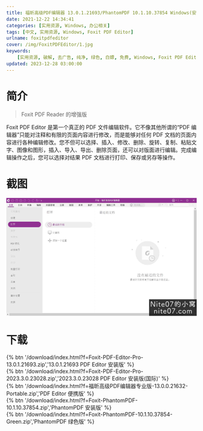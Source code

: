 ```yaml
---
title: 福昕高级PDF编辑器 13.0.1.21693/PhantomPDF 10.1.10.37854 Windows(安装/便携)学习版
date: 2021-12-22 14:34:41
categories: [实用资源, Windows, 办公相关]
tags: [中文, 实用资源, Windows, Foxit PDF Editor]
urlname: foxitpdfeditor
cover: /img/FoxitPDFEditor/1.jpg
keywords:
    [实用资源, 破解, 去广告, 纯净, 绿色, 白嫖, 免费, Windows, Foxit PDF Editor]
updated: 2023-12-28 03:00:00
---
```


# 简介

> Foxit PDF Reader 的增强版

Foxit PDF Editor 是第一个真正的 PDF 文件编辑软件。它不像其他所谓的“PDF 编辑器”只能对注释和有限的页面内容进行修改，而是能够对任何 PDF 文档的页面内容进行各种编辑修改。您不但可以选择、插入、修改、删除、旋转、复制、粘贴文字、图像和图形，插入、导入、导出、删除页面，还可以对版面进行编辑。完成编辑操作之后，您可以选择对结果 PDF 文档进行打印、保存或另存等操作。

# 截图

![](/img/FoxitPDFEditor/2.jpg)

# 下载

{% btn '/download/index.html?f=Foxit-PDF-Editor-Pro-13.0.1.21693.zip','13.0.1.21693 PDF Editor 安装版' %}
<br>
{% btn '/download/index.html?f=Foxit-PDF-Editor-Pro-2023.3.0.23028.zip','2023.3.0.23028 PDF Editor 安装版(国际)' %}
<br>
{% btn '/download/index.html?f=福昕高级PDF编辑器专业版-13.0.0.21632-Portable.zip','PDF Editor 便携版' %}
<br>
{% btn '/download/index.html?f=Foxit-PhantomPDF-10.1.10.37854.zip','PhantomPDF 安装版' %}
<br>
{% btn '/download/index.html?f=Foxit-PhantomPDF-10.1.10.37854-Green.zip','PhantomPDF 绿色版' %}
